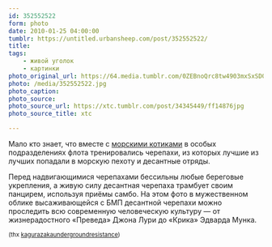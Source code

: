 ```yaml
---
id: 352552522
form: photo
date: 2010-01-25 04:00:00
tumblr: https://untitled.urbansheep.com/post/352552522/
title:
tags:
    - живой уголок
    - картинки
photo_original_url: https://64.media.tumblr.com/0ZEBnoQrc8tw4903mxSxSD0K_400.jpg
photo: /media/352552522.jpg
photo_caption: 
photo_source:
photo_source_url: https://xtc.tumblr.com/post/34345449/ff14876jpg
photo_source_title: xtc

---
```


<p>Мало кто знает, что вместе с <a href="http://untitled.urbansheep.ru/post/166627990">морскими котиками</a> в особых подразделениях флота тренировались черепахи, из которых лучшие из лучших попадали в морскую пехоту и десантные отряды.</p>
<p>Перед надвигающимися черепахами бессильны любые береговые укрепления, а живую силу десантная черепаха трамбует своим панцирем, используя приёмы самбо. На этом фото в мужественном облике высаживающейся с БМП десантной черепахи можно проследить всю современную человеческую культуру — от жизнерадостного «Преведа» Джона Лури до «Крика» Эдварда Мунка.</p>
<p><small>(thx <a href="http://kagurazakaundergroundresistance.tumblr.com/post/349217275">kagurazakaundergroundresistance</a>)</small></p>
